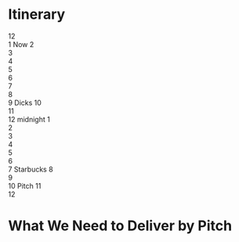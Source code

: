 # Itinerary

12      
1       Now
2       
3       
4       
5       
6       
7       
8       
9       Dicks
10       
11       
12 midnight
1       
2       
3       
4       
5       
6       
7       Starbucks
8       
9       
10      Pitch
11       
12       


# What We Need to Deliver by Pitch

